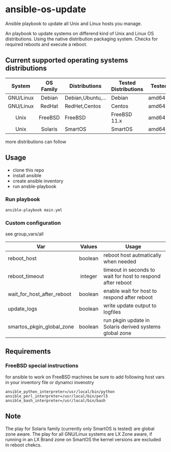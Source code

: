 # ansible-os-update
Ansible playbook to update all Unix and Linux hosts you manage.

An playbook to update systems on differend kind of Unix and Linux OS distributions.
Using the native distribution packaging system. Checks for required reboots and execute a reboot.


## Current supported operating systems distributions

|System|OS Family| Distributions |Tested Distributions| Tested Arch|
|:----:|:-------:|---------------|--------------------|------------|
|GNU/Linux|Debian| Debian,Ubuntu,... | Debian| amd64,armv6l |
|GNU/Linux|RedHat| RedHet,Centos | Centos | amd64 |
|Unix|FreeBSD| FreeBSD |FreeBSD 11.x | amd64 |
|Unix|Solaris| SmartOS |SmartOS| amd64 |

more distributions can follow

## Usage

- clone this repo
- install ansible
- create ansible inventory
- run ansble-playbook

### Run playbook
```
ansible-playbook main.yml
```
### Custom configuration

see group_vars/all

|Var|Values|Usage|
|---|:----:|-----|
|reboot_host|boolean|reboot host autmatically when needed|
|reboot_timeout|integer|timeout in seconds to wait for host to respond after reboot|
|wait_for_host_after_reboot|boolean|enable wait for host to respond after reboot|
|update_logs|boolean|write update output to logfiles|
|smartos_pkgin_global_zone|boolean|run pkgin update in Solaris derived systems global zone|

## Requirements


### FreeBSD special instructions

for ansible to work on FreeBSD machines be sure to add following host vars in your inventory file or dynamci invenotry
```
ansible_python_interpreter=/usr/local/bin/python
ansible_perl_interpreter=/usr/local/bin/perl5
ansible_bash_interpreter=/usr/local/bin/bash
```

## Note

The play for Solaris family (currently only SmartOS is tested) are global zone aware.
The play for all GNU/Linux systems are LX Zone aware, if running in an LX Brand zone on SmartOS the kernel versions are excluded in reboot chekcs.